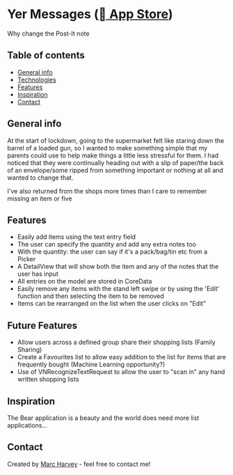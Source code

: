 # Yer Messages (<a href="https://apps.apple.com/gb/app/yer-messages/id1511206291"> App Store</a>)
Why change the Post-It note

## Table of contents
* [General info](#general-info)
* [Technologies](#technologies)
* [Features](#features)
* [Inspiration](#inspiration)
* [Contact](#contact)

## General info
At the start of lockdown, going to the supermarket felt like staring down the barrel of a loaded gun, so I wanted to make something simple that my parents could use to help make things a little less stressful for them. I had noticed that they were continually heading out with a slip of paper/the back of an envelope/some ripped from something important or nothing at all and wanted to change that.

I've also returned from the shops more times than I care to remember missing an item or five

## Features
* Easily add items using the text entry field
* The user can specify the quantity and add any extra notes too
* With the quantity: the user can say if it's a pack/bag/tin etc from a Picker
* A DetailView that will show both the item and any of the notes that the user has input
* All entries on the model are stored in CoreData
* Easily remove any items with the stand left swipe or by using the 'Edit' function and then selecting the item to be removed
* Items can be rearranged on the list when the user clicks on "Edit"

## Future Features
* Allow users across a defined group share their shopping lists (Family Sharing)
* Create a Favourites list to allow easy addition to the list for items that are frequently bought (Machine Learning opportunity?)
* Use of VNRecognizeTextRequest to allow the user to "scan in" any hand written shopping lists

## Inspiration
The Bear application is a beauty and the world does need more list applications...

## Contact
Created by [Marc Harvey](https://www.linkedin.com/in/marc-harvey-lru/) - feel free to contact me!
